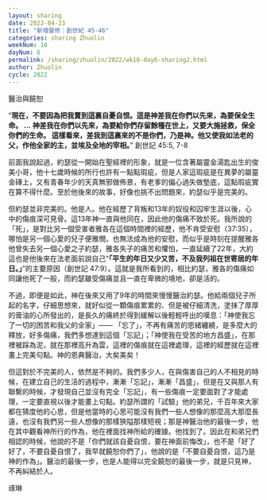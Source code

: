 ```yaml
---
layout: sharing
date: 2022-04-23
title: "新增靈修：創世紀 45-46"
categories: sharing Zhuolin
weekNum: 16
dayNum: 6
permalink: /sharing/zhuolin/2022/wk16-day6-sharing2.html
author: Zhuolin
cycle: 2022
---  
```


醫治與饒恕

“**現在，不要因為把我賣到這裏自憂自恨。這是神差我在你們以先來，為要保全生命。 … 神差我在你們以先來，為要給你們存留餘種在世上，又要大施拯救，保全你們的生命。 這樣看來，差我到這裏來的不是你們，乃是神。他又使我如法老的父，作他全家的主，並埃及全地的宰相。**” 創世記‬ ‭45:5, 7-8‬ 

前面我說起過，約瑟從一開始在聖經裡的形象，就是一位含著屬靈金湯匙出生的俊美小哥，他十七歲時候的所行也許有一點點瑕疵，但是人家這瑕疵是在異夢的屬靈金磚上，又有青春年少的天真無邪做佈景，有老爹的偏心過失做墊底，這點瑕疵實在算不得什麼。至於他後來的故事，好像也挑不出問題來，約瑟似乎是完美的。

但約瑟並非完美的。他是人。他在經歷了背叛和13年的奴役和囚牢生涯以後，心中的傷痕深可見骨。這13年神一直與他同在，因此他的傷痛不致於死。我所說的「死」，是對比另一個受害者雅各在這個時間裡的經歷，他不肯受安慰（37:35），哪怕是另一個心愛的兒子便雅憫，也無法成為他的安慰，而似乎是時刻在提醒雅各他曾失去另一個心愛之子約瑟，雅各失子的痛苦和懼怕，一直延續了22年，大約這也是他後來在法老面前說自己“**「平生的年日又少又苦，不及我列祖在世寄居的年日。」**”的主要原因（創世記‬ ‭47:9‬）。這就是我所看到的，相比約瑟，雅各的傷痛如同讓他死了一般，而約瑟雖受傷痛並且一直在卑微的境地，卻是活的。

不過，即便是如此，神在後來又用了9年的時間來慢慢醫治約瑟。他給兩個兒子所起的名字，仔細思想來，就好似從一顆傷痕累累的、但是被仔細清洗，塗抹了厚厚的膏油的心所發出的，是長久的痛終於得到緩解以後輕輕呼出的嘆息：「神使我忘了一切的困苦和我父的全家」—— 「忘了」，不再有痛苦的思緒纏繞，是多麼大的釋放，好多傷痛，我們多想達到這個「忘記」；「神使我在受苦的地方昌盛」，在那裡被踩為泥，就在那裡高升為雲，這裡的傷痕就在這裡處理，這裡的經歷就在這裡畫上完美句點。神的恩典醫治，大矣美矣！

但這對於不完美的人，依然是不夠的。我們多少人，在與傷害自己的人不相見的時候，在建立自己的生活的過程中，漸漸「忘記」，漸漸「昌盛」，但是在又與那人有聯繫的時候，才發現自己並沒有完全「忘記」，有一些傷痕一定要面對了才能處理，一定要直視以後才能畫上句點。約瑟所謂的「試驗」他的弟兄，千百年來大家都在猜度他的心思，但是他當時的心思可能沒有我們一些人想像的那麼高大那麼長遠，也沒有我們另一些人想像的那樣狹隘那樣短視；那是神醫治他的最後一步，他在其中觀看神所行的作為，他在裡面找神所給的確據。他找到了。因此在和弟兄們相認的時候，他說的不是「你們就該自憂自恨，要在神面前悔改」，也不是「好了好了，不要自憂自恨了，我早就饒恕你們了」，他說的是「不要自憂自恨，這乃是神的作為」。醫治的最後一步，也是人能得以完全饒恕的最後一步，就是只見神，不再糾結於人。

琢琳
